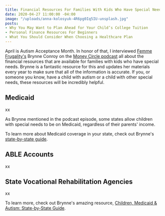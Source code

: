 ```yaml
---
title: Financial Resources For Families With Kids Who Have Special Needs
date: 2020-04-27 11:00:00 -04:00
image: "/uploads/anna-kolosyuk-4R6pg0Iq5IU-unsplash.jpg"
posts:
- Why You May Want to Plan Ahead for Your Child’s College Tuition
- Personal Finance Resources For Beginners
- What You Should Consider When Choosing a Healthcare Plan
---
```


April is Autism Acceptance Month. In honor of that, I interviewed [Femme Frugality's](https://femmefrugality.com/) Brynne Conroy on the [Money Circle podcast](https://www.maggiegermano.com/podcast/government-resources-for-families-with-special-needs-kids/) all about the financial resources that are available for families with kids who have special needs. Brynne is a fantastic resource for this and updates her materials every year to make sure that all of the information is accurate. If you, or someone you know, have a child with autism or a child with other special needs, these resources will be incredibly helpful. 

## Medicaid

xx

As Brynne mentioned in the podcast episode, some states allow children with special needs to be on Medicaid, regardless of their parents' income. 

To learn more about Medicaid coverage in your state, check out Brynne's [state-by-state guide](https://femmefrugality.com/state-by-state-medicaid-children-autism/). 

## ABLE Accounts

xx

## State Vocational Rehabilitation Agencies

xx

To learn more, check out Brynne's amazing resource, [Children, Medicaid & Autism: State-by-State Guide](https://femmefrugality.com/state-by-state-medicaid-children-autism/).